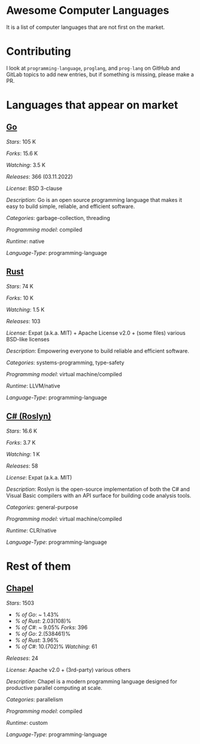 # Awesome Computer Languages
It is a list of computer languages that are not first on the market.
# Contributing
I look at `programming-language`, `proglang`, and `prog-lang` on GitHub and GitLab topics to add new entries, but if something is missing, please make a PR.

# Languages that appear on market
## [Go](github.com/golang/go)
*Stars*: 105 K

*Forks*: 15.6 K

*Watching*: 3.5 K

*Releases*: 366 (03.11.2022)

*License*: BSD 3-clause

*Description*: Go is an open source programming language that makes it easy to build simple, reliable, and efficient software.

*Categories*: garbage-collection, threading

*Programming model*: compiled

*Runtime*: native

*Language-Type*: programming-language

## [Rust](github.com/rust-lang/rust)
*Stars*: 74 K

*Forks*: 10 K

*Watching*: 1.5 K

*Releases*: 103

*License*: Expat (a.k.a. MIT) + Apache License v2.0 + (some files) various BSD-like licenses

*Description*: Empowering everyone to build reliable and efficient software.

*Categories*: systems-programming, type-safety

*Programming model*: virtual machine/compiled

*Runtime*: LLVM/native

*Language-Type*: programming-language

## [C# (Roslyn)](github.com/dotnet/roslyn)
*Stars*: 16.6 K

*Forks*: 3.7 K

*Watching*: 1 K

*Releases*: 58

*License*: Expat (a.k.a. MIT)

*Description*: Roslyn is the open-source implementation of both the C# and Visual Basic compilers with an API surface for building code analysis tools.

*Categories*: general-purpose

*Programming model*: virtual machine/compiled

*Runtime*: CLR/native

*Language-Type*: programming-language

# Rest of them
## [Chapel](github.com/chapel-lang/chapel)
*Stars*: 1503
  - *% of Go*: ~ 1.43%
  - *% of Rust*: 2.03(108)%
  - *% of C#*: ~ 9.05%
*Forks*: 396
  - *% of Go*: 2.(538461)%
  - *% of Rust*: 3.96%
  - *% of C#*: 10.(702)%
*Watching*: 61

*Releases*: 24

*License*: Apache v2.0 + (3rd-party) various others

*Description*: Chapel is a modern programming language designed for productive parallel computing at scale.

*Categories*: parallelism

*Programming model*: compiled

*Runtime*: custom

*Language-Type*: programming-language
